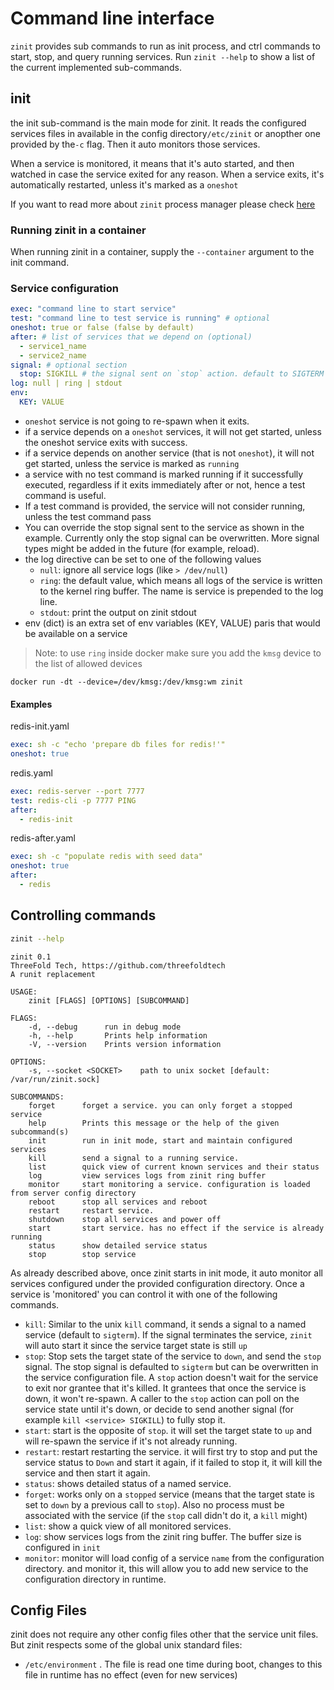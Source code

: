 # Command line interface

`zinit` provides sub commands to run as init process, and ctrl commands to start, stop, and query running services.
Run `zinit --help` to show a list of the current implemented sub-commands.

## init

the init sub-command is the main mode for zinit.
It reads the configured services files in available in the config directory`/etc/zinit` or anopther one provided by the`-c` flag. Then it auto monitors those services.

When a service is monitored, it means that it's auto started, and then watched in case the service exited for any reason. When a service exits, it's automatically restarted, unless it's marked as a `oneshot`

If you want to read more about `zinit` process manager please check [here](implementation.md)

### Running zinit in a container

When running zinit in a container, supply the `--container` argument to the init command.

### Service configuration

```yaml
exec: "command line to start service"
test: "command line to test service is running" # optional
oneshot: true or false (false by default)
after: # list of services that we depend on (optional)
  - service1_name
  - service2_name
signal: # optional section
  stop: SIGKILL # the signal sent on `stop` action. default to SIGTERM
log: null | ring | stdout
env:
  KEY: VALUE
```

- `oneshot` service is not going to re-spawn when it exits.
- if a service depends on a `oneshot` services, it will not get started, unless the oneshot service exits with success.
- if a service depends on another service (that is not `oneshot`), it will not get started, unless the service is marked as `running`
- a service with no test command is marked running if it successfully executed, regardless if it exits immediately after or not, hence a test command is useful.
- If a test command is provided, the service will not consider running, unless the test command pass
- You can override the stop signal sent to the service as shown in the example. Currently only the stop
  signal can be overwritten. More signal types might be added in the future (for example, reload).
- the log directive can be set to one of the following values
  - `null`: ignore all service logs (like `> /dev/null`)
  - `ring`: the default value, which means all logs of the service is written to the kernel ring buffer. The name is service is prepended to the log line.
  - `stdout`: print the output on zinit stdout
- env (dict) is an extra set of env variables (KEY, VALUE) paris that would be available on a service

> Note: to use `ring` inside docker make sure you add the `kmsg` device to the list of allowed devices

```
docker run -dt --device=/dev/kmsg:/dev/kmsg:wm zinit
```

#### Examples

redis-init.yaml

```yaml
exec: sh -c "echo 'prepare db files for redis!'"
oneshot: true
```

redis.yaml

```yaml
exec: redis-server --port 7777
test: redis-cli -p 7777 PING
after:
  - redis-init
```

redis-after.yaml

```yaml
exec: sh -c "populate redis with seed data"
oneshot: true
after:
  - redis
```

## Controlling commands

```bash
zinit --help
```

```
zinit 0.1
ThreeFold Tech, https://github.com/threefoldtech
A runit replacement

USAGE:
    zinit [FLAGS] [OPTIONS] [SUBCOMMAND]

FLAGS:
    -d, --debug      run in debug mode
    -h, --help       Prints help information
    -V, --version    Prints version information

OPTIONS:
    -s, --socket <SOCKET>    path to unix socket [default: /var/run/zinit.sock]

SUBCOMMANDS:
    forget      forget a service. you can only forget a stopped service
    help        Prints this message or the help of the given subcommand(s)
    init        run in init mode, start and maintain configured services
    kill        send a signal to a running service.
    list        quick view of current known services and their status
    log         view services logs from zinit ring buffer
    monitor     start monitoring a service. configuration is loaded from server config directory
    reboot      stop all services and reboot
    restart     restart service.
    shutdown    stop all services and power off
    start       start service. has no effect if the service is already running
    status      show detailed service status
    stop        stop service

```

As already described above, once zinit starts in init mode, it auto monitor all services configured under the provided configuration directory. Once a service is 'monitored' you can control it with one of the following commands.

- `kill`: Similar to the unix `kill` command, it sends a signal to a named service (default to `sigterm`). If the signal terminates the service, `zinit` will auto start it since the service target state is still `up`
- `stop`: Stop sets the target state of the service to `down`, and send the `stop` signal. The stop signal is defaulted to `sigterm` but can be overwritten in the service configuration file. A `stop` action doesn't wait for the service to exit nor grantee that it's killed. It grantees that once the service is down, it won't re-spawn. A caller to the `stop` action can poll on the service state until it's down, or decide to send another signal (for example `kill <service> SIGKILL`) to fully stop it.
- `start`: start is the opposite of `stop`. it will set the target state to `up` and will re-spawn the service if it's not already running.
- `restart`: restart restarting the service. it will first try to stop and put the service status to `Down` and start it again, if it failed to stop it, it will kill the service and then start it again.
- `status`: shows detailed status of a named service.
- `forget`: works only on a `stopped` service (means that the target state is set to `down` by a previous call to `stop`). Also no process must be associated with the service (if the `stop` call didn't do it, a `kill` might)
- `list`: show a quick view of all monitored services.
- `log`: show services logs from the zinit ring buffer. The buffer size is configured in `init`
- `monitor`: monitor will load config of a service `name` from the configuration directory. and monitor it, this will allow you to add new
  service to the configuration directory in runtime.

## Config Files

zinit does not require any other config files other that the service unit files. But zinit respects some of the global unix standard files:

- `/etc/environment` . The file is read one time during boot, changes to this file in runtime has no effect (even for new services)
